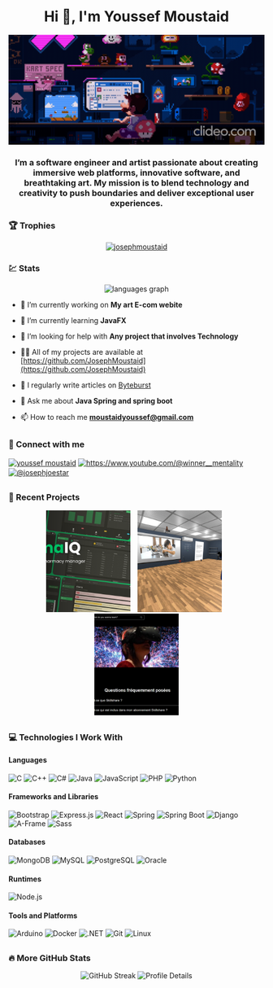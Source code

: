 <h1 align="center">Hi 👋, I'm Youssef Moustaid</h1>

![Banner](https://raw.githubusercontent.com/JosephMoustaid/JosephMoustaid/main/assets/banner.gif)

<h3 align="center">I’m a software engineer and artist passionate about creating immersive web platforms, innovative software, and breathtaking art. My mission is to blend technology and creativity to push boundaries and deliver exceptional user experiences.</h3>

### 🏆 Trophies  
<p align="center">
  <a href="https://github.com/ryo-ma/github-profile-trophy">
    <img src="https://github-profile-trophy.vercel.app/?username=josephmoustaid&theme=onestar&row=1&column=3&title=Repositories,Commits,Experience" alt="josephmoustaid" />
  </a>
</p>

### 💹 Stats  
<div align="center">
  <img src="https://github-readme-stats.vercel.app/api/top-langs?username=josephmoustaid&locale=en&hide_title=false&layout=compact&card_width=320&langs_count=5&theme=dracula&hide_border=false" height="150" alt="languages graph"  />
</div>



- 🔭 I’m currently working on **My art E-com webite**

- 🌱 I’m currently learning **JavaFX**

- 🤝 I’m looking for help with **Any project that involves Technology**

- 👨‍💻 All of my projects are available at [https://github.com/JosephMoustaid](https://github.com/JosephMoustaid)

- 📝 I regularly write articles on [Byteburst](Byteburst)

- 💬 Ask me about **Java Spring and spring boot**

- 📫 How to reach me **moustaidyoussef@gmail.com**
##

### 🔗 Connect with me 
<p align="left">
<a href="https://linkedin.com/in/youssef moustaid" target="blank"><img align="center" src="https://raw.githubusercontent.com/rahuldkjain/github-profile-readme-generator/master/src/images/icons/Social/linked-in-alt.svg" alt="youssef moustaid" height="30" width="40" /></a>
<a href="https://www.youtube.com/c/https://www.youtube.com/@winner__mentality" target="blank"><img align="center" src="https://raw.githubusercontent.com/rahuldkjain/github-profile-readme-generator/master/src/images/icons/Social/youtube.svg" alt="https://www.youtube.com/@winner__mentality" height="30" width="40" /></a>
<a href="https://www.hackerrank.com/@josephjoestar" target="blank"><img align="center" src="https://raw.githubusercontent.com/rahuldkjain/github-profile-readme-generator/master/src/images/icons/Social/hackerrank.svg" alt="@josephjoestar" height="30" width="40" /></a>
</p>

##

### 🚀 Recent Projects

<p align="center">
  <img src="https://raw.githubusercontent.com/JosephMoustaid/JosephMoustaid/main/assets/1.png" alt="Project 1" style="width: 33%; height:200px ; margin-right: 10px; object-fit:cover;">
  <img src="https://raw.githubusercontent.com/JosephMoustaid/JosephMoustaid/main/assets/2.png" alt="Project 2" style="width: 33%; height:200px ; margin-right: 10px;  object-fit:cover;">
  <img src="https://raw.githubusercontent.com/JosephMoustaid/JosephMoustaid/main/assets/3.png" alt="Project 3" style="width: 33%;  height:200px ; object-fit:cover;">
</p>




##
### 💻 Technologies I Work With  

#### Languages  
![C](https://img.shields.io/badge/C-A8B9CC?style=for-the-badge&logo=c&logoColor=black) 
![C++](https://img.shields.io/badge/C++-00599C?style=for-the-badge&logo=cplusplus&logoColor=white) 
![C#](https://img.shields.io/badge/C%23-239120?style=for-the-badge&logo=csharp&logoColor=white) 
![Java](https://img.shields.io/badge/Java-007396?style=for-the-badge&logo=java&logoColor=white) 
![JavaScript](https://img.shields.io/badge/JavaScript-F7DF1E?style=for-the-badge&logo=javascript&logoColor=black) 
![PHP](https://img.shields.io/badge/PHP-777BB4?style=for-the-badge&logo=php&logoColor=white) 
![Python](https://img.shields.io/badge/Python-3776AB?style=for-the-badge&logo=python&logoColor=white)  


#### Frameworks and Libraries  
![Bootstrap](https://img.shields.io/badge/Bootstrap-7952B3?style=for-the-badge&logo=bootstrap&logoColor=white) 
![Express.js](https://img.shields.io/badge/Express.js-000000?style=for-the-badge&logo=express&logoColor=white) 
![React](https://img.shields.io/badge/React-61DAFB?style=for-the-badge&logo=react&logoColor=black) 
![Spring](https://img.shields.io/badge/Spring-6DB33F?style=for-the-badge&logo=spring&logoColor=white) 
![Spring Boot](https://img.shields.io/badge/Spring%20Boot-6DB33F?style=for-the-badge&logo=springboot&logoColor=white) 
![Django](https://img.shields.io/badge/Django-092E20?style=for-the-badge&logo=django&logoColor=white) 
![A-Frame](https://img.shields.io/badge/A--Frame-EA2845?style=for-the-badge&logo=aframe&logoColor=white) 
![Sass](https://img.shields.io/badge/Sass-CC6699?style=for-the-badge&logo=sass&logoColor=white)

#### Databases  
![MongoDB](https://img.shields.io/badge/MongoDB-47A248?style=for-the-badge&logo=mongodb&logoColor=white) 
![MySQL](https://img.shields.io/badge/MySQL-4479A1?style=for-the-badge&logo=mysql&logoColor=white) 
![PostgreSQL](https://img.shields.io/badge/PostgreSQL-4169E1?style=for-the-badge&logo=postgresql&logoColor=white) 
![Oracle](https://img.shields.io/badge/Oracle-F80000?style=for-the-badge&logo=oracle&logoColor=white)  

#### Runtimes  
![Node.js](https://img.shields.io/badge/Node.js-339933?style=for-the-badge&logo=nodedotjs&logoColor=white)  

#### Tools and Platforms  
![Arduino](https://img.shields.io/badge/Arduino-00979D?style=for-the-badge&logo=arduino&logoColor=white) 
![Docker](https://img.shields.io/badge/Docker-2496ED?style=for-the-badge&logo=docker&logoColor=white) 
![.NET](https://img.shields.io/badge/.NET-512BD4?style=for-the-badge&logo=dotnet&logoColor=white) 
![Git](https://img.shields.io/badge/Git-F05032?style=for-the-badge&logo=git&logoColor=white) 
![Linux](https://img.shields.io/badge/Linux-FCC624?style=for-the-badge&logo=linux&logoColor=black)  

###

##
### 🔥 More GitHub Stats  
<p align="center">
      <img src="https://streak-stats.demolab.com?user=josephmoustaid&theme=radical&hide_border=true" alt="GitHub Streak" />
      <img src="https://github-profile-summary-cards.vercel.app/api/cards/profile-details?username=josephmoustaid&theme=radical" alt="Profile Details" />
</p>  

###
